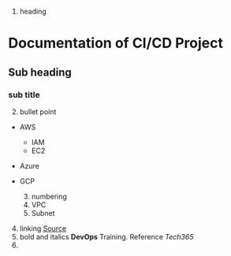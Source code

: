 1. heading
# Documentation of CI/CD Project
## Sub heading
### sub title

2. bullet point
- AWS
   - IAM
   - EC2
- Azure
- GCP
  
  3. numbering
   1. VPC
   2. Subnet
 
 4. linking
      [Source](https://tech365.ng)
 5. bold and italics
    **DevOps** Training.
    Reference *Tech365*
 6. 
